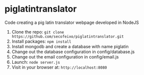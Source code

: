 # piglatintranslator

Code creating a pig latin translator webpage developed in NodeJS

1. Clone the repo: `git clone https://github.com/secofeixo/piglatintranslator.git`
2. Install packages: `npm install`
3. Install mongodb and create a database with name piglatin
4. Change out the database configuration in config/database.js
5. Change out the email configuration in config/email.js
6. Launch: `node server.js`
7. Visit in your browser at: `http://localhost:8080`
